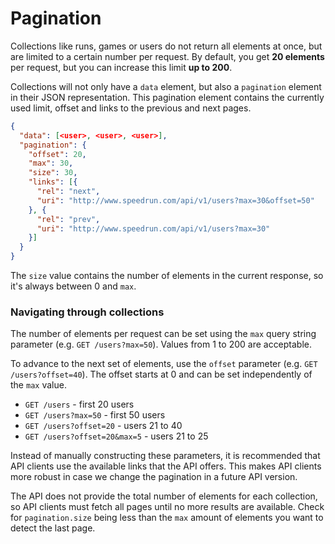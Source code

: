 # Pagination

Collections like runs, games or users do not return all elements at once, but are limited to a
certain number per request. By default, you get **20 elements** per request, but you can increase
this limit **up to 200**.

Collections will not only have a ``data`` element, but also a ``pagination`` element in their JSON
representation. This pagination element contains the currently used limit, offset and links to the
previous and next pages.

```json
{
  "data": [<user>, <user>, <user>],
  "pagination": {
    "offset": 20,
    "max": 30,
    "size": 30,
    "links": [{
      "rel": "next",
      "uri": "http://www.speedrun.com/api/v1/users?max=30&offset=50"
    }, {
      "rel": "prev",
      "uri": "http://www.speedrun.com/api/v1/users?max=30"
    }]
  }
}
```

The ``size`` value contains the number of elements in the current response, so it's always between
0 and ``max``.

### Navigating through collections

The number of elements per request can be set using the ``max`` query string parameter (e.g.
``GET /users?max=50``). Values from 1 to 200 are acceptable.

To advance to the next set of elements, use the ``offset`` parameter (e.g. ``GET /users?offset=40``).
The offset starts at 0 and can be set independently of the ``max`` value.

* ``GET /users`` - first 20 users
* ``GET /users?max=50`` - first 50 users
* ``GET /users?offset=20`` - users 21 to 40
* ``GET /users?offset=20&max=5`` - users 21 to 25

Instead of manually constructing these parameters, it is recommended that API clients use the
available links that the API offers. This makes API clients more robust in case we change the
pagination in a future API version.

The API does not provide the total number of elements for each collection, so API clients must fetch
all pages until no more results are available. Check for ``pagination.size`` being less than the
``max`` amount of elements you want to detect the last page.

